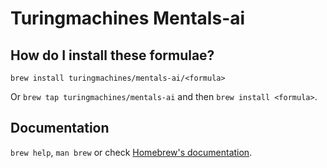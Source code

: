 # Turingmachines Mentals-ai

## How do I install these formulae?

`brew install turingmachines/mentals-ai/<formula>`

Or `brew tap turingmachines/mentals-ai` and then `brew install <formula>`.

## Documentation

`brew help`, `man brew` or check [Homebrew's documentation](https://docs.brew.sh).

